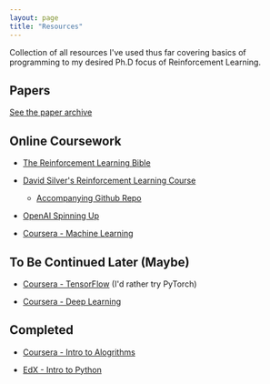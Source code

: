 ```yaml
---
layout: page
title: "Resources"
---
```


Collection of all resources I've used thus far covering basics of programming to my desired Ph.D focus of Reinforcement Learning.

## Papers

[See the paper archive](../Paper-Archive/)

## Online Coursework

* [The Reinforcement Learning Bible](http://incompleteideas.net/book/RLbook2018.pdf)

* [David Silver's Reinforcement Learning Course](http://www0.cs.ucl.ac.uk/staff/d.silver/web/Teaching.html)

    * [Accompanying Github Repo](https://github.com/dennybritz/reinforcement-learning/tree/master/DQN)

* [OpenAI Spinning Up](https://spinningup.openai.com/en/latest/algorithms/trpo.html#background)

* [Coursera - Machine Learning](https://www.coursera.org/learn/machine-learning)

## To Be Continued Later (Maybe)

* [Coursera - TensorFlow](https://www.coursera.org/learn/introduction-tensorflow) (I'd rather try PyTorch)

* [Coursera - Deep Learning](https://www.coursera.org/specializations/deep-learning)

## Completed

* [Coursera - Intro to Alogrithms](https://www.coursera.org/learn/algorithms-divide-conquer)

* [EdX - Intro to Python](https://www.edx.org/course/introduction-to-computer-science-and-programming-using-python-2)
